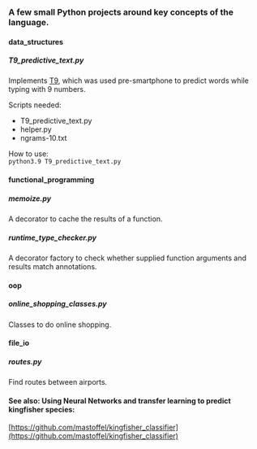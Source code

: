 ### A few small Python projects around key concepts of the language.

#### data_structures  
##### T9_predictive_text.py
Implements [T9](https://en.wikipedia.org/wiki/T9_(predictive_text)), which was used pre-smartphone to predict words while typing with 9 numbers. 

Scripts needed:
* T9_predictive_text.py
* helper.py
* ngrams-10.txt

How to use:  
`python3.9 T9_predictive_text.py`

#### functional_programming  
##### memoize.py
A decorator to cache the results of a function.

##### runtime_type_checker.py
A decorator factory to check whether supplied function arguments and results match annotations.

#### oop
##### online_shopping_classes.py
Classes to do online shopping.

#### file_io
##### routes.py
Find routes between airports.

#### See also: Using Neural Networks and transfer learning to predict kingfisher species:
[https://github.com/mastoffel/kingfisher_classifier](https://github.com/mastoffel/kingfisher_classifier)


